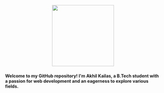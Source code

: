  <div align="center">
  <img height="200" src="https://media2.giphy.com/media/qgQUggAC3Pfv687qPC/giphy.gif"  />
</div>

###



###

<h4 align="left">Welcome to my GitHub repository! I'm Akhil Kailas, a B.Tech student with a passion for web development and an eagerness to explore various fields.</h4>

###
